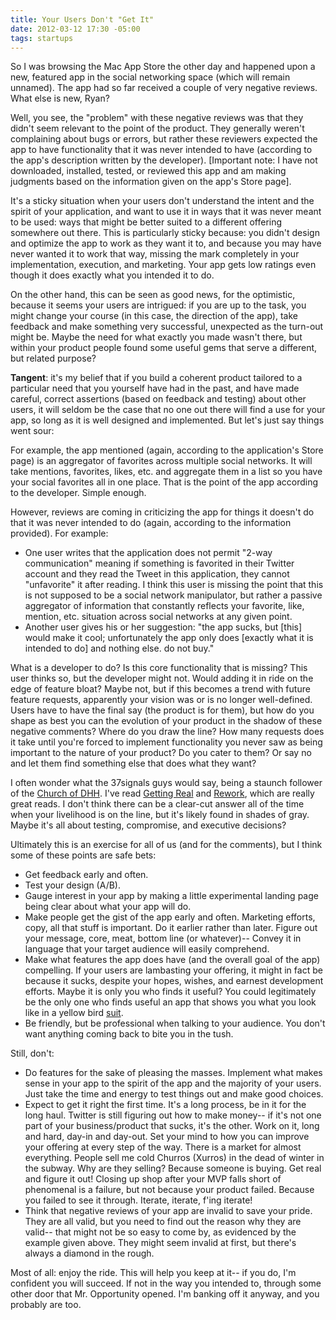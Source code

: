 ```yaml
---
title: Your Users Don't "Get It"
date: 2012-03-12 17:30 -05:00
tags: startups
---
```


So I was browsing the Mac App Store the other day and happened upon a new, featured app in the social networking space (which will remain unnamed). The app had so far received a couple of very negative reviews. What else is new, Ryan?

Well, you see, the "problem" with these negative reviews was that they didn't seem relevant to the point of the product. They generally weren't complaining about bugs or errors, but rather these reviewers expected the app to have functionality that it was never intended to have (according to the app's description written by the developer). \[Important note: I have not downloaded, installed, tested, or reviewed this app and am making judgments based on the information given on the app's Store page\].

<!-- more -->

It's a sticky situation when your users don't understand the intent and the spirit of your application, and want to use it in ways that it was never meant to be used: ways that might be better suited to a different offering somewhere out there. This is particularly sticky because: you didn't design and optimize the app to work as they want it to, and because you may have never wanted it to work that way, missing the mark completely in your implementation, execution, and marketing. Your app gets low ratings even though it does exactly what you intended it to do.

On the other hand, this can be seen as good news, for the optimistic, because it seems your users are intrigued: if you are up to the task, you might change your course (in this case, the direction of the app), take feedback and make something very successful, unexpected as the turn-out might be. Maybe the need for what exactly you made wasn't there, but within your product people found some useful gems that serve a different, but related purpose?

**Tangent**: it's my belief that if you build a coherent product tailored to a particular need that you yourself have had in the past, and have made careful, correct assertions (based on feedback and testing) about other users, it will seldom be the case that no one out there will find a use for your app, so long as it is well designed and implemented. But let's just say things went sour:

For example, the app mentioned (again, according to the application's Store page) is an aggregator of favorites across multiple social networks. It will take mentions, favorites, likes, etc. and aggregate them in a list so you have your social favorites all in one place. That is the point of the app according to the developer. Simple enough.

However, reviews are coming in criticizing the app for things it doesn't do that it was never intended to do (again, according to the information provided). For example:

- One user writes that the application does not permit "2-way communication" meaning if something is favorited in their Twitter account and they read the Tweet in this application, they cannot "unfavorite" it after reading. I think this user is missing the point that this is not supposed to be a social network manipulator, but rather a passive aggregator of information that constantly reflects your favorite, like, mention, etc. situation across social networks at any given point.
- Another user gives his or her suggestion: "the app sucks, but \[this\] would make it cool; unfortunately the app only does \[exactly what it is intended to do\] and nothing else. do not buy."

What is a developer to do? Is this core functionality that is missing? This user thinks so, but the developer might not. Would adding it in ride on the edge of feature bloat? Maybe not, but if this becomes a trend with future feature requests, apparently your vision was or is no longer well-defined. Users have to have the final say (the product is for them), but how do you shape as best you can the evolution of your product in the shadow of these negative comments? Where do you draw the line? How many requests does it take until you're forced to implement functionality you never saw as being important to the nature of your product? Do you cater to them? Or say no and let them find something else that does what they want?

I often wonder what the 37signals guys would say, being a staunch follower of the [Church of DHH](https://37signals.com/). I've read [Getting Real](https://encrypted.google.com/url?sa=t&rct=j&q=37signals%20getting%20real&source=web&cd=1&ved=0CCkQFjAA&url=http%3A%2F%2Fgettingreal.37signals.com%2F&ei=xWNeT8PoG-Xb0QG_m4icDw&usg=AFQjCNElB75Zb3nDDqHRKnFHurRgi-dapg) and [Rework](https://encrypted.google.com/url?sa=t&rct=j&q=37signals%20rework&source=web&cd=1&sqi=2&ved=0CDUQFjAA&url=http%3A%2F%2F37signals.com%2Frework%2F&ei=62NeT6vkF4q00QG1wcS1Dw&usg=AFQjCNHWdweSU0PO3GiVCYa7ICCyAxq_4A), which are really great reads. I don't think there can be a clear-cut answer all of the time when your livelihood is on the line, but it's likely found in shades of gray. Maybe it's all about testing, compromise, and executive decisions?

Ultimately this is an exercise for all of us (and for the comments), but I think some of these points are safe bets:

- Get feedback early and often.
- Test your design (A/B).
- Gauge interest in your app by making a little experimental landing page being clear about what your app will do.
- Make people get the gist of the app early and often. Marketing efforts, copy, all that stuff is important. Do it earlier rather than later. Figure out your message, core, meat, bottom line (or whatever)-- Convey it in language that your target audience will easily comprehend.
- Make what features the app does have (and the overall goal of the app) compelling. If your users are lambasting your offering, it might in fact be because it sucks, despite your hopes, wishes, and earnest development efforts. Maybe it is only you who finds it useful? You could legitimately be the only one who finds useful an app that shows you what you look like in a yellow bird [suit](http://www.youtube.com/watch?feature=player_detailpage&v=lgo7FNg_dzU#t=515s).
- Be friendly, but be professional when talking to your audience. You don't want anything coming back to bite you in the tush.

Still, don't:

- Do features for the sake of pleasing the masses. Implement what makes sense in your app to the spirit of the app and the majority of your users. Just take the time and energy to test things out and make good choices.
- Expect to get it right the first time. It's a long process, be in it for the long haul. Twitter is still figuring out how to make money-- if it's not one part of your business/product that sucks, it's the other. Work on it, long and hard, day-in and day-out. Set your mind to how you can improve your offering at every step of the way. There is a market for almost everything. People sell me cold Churros (Xurros) in the dead of winter in the subway. Why are they selling? Because someone is buying. Get real and figure it out! Closing up shop after your MVP falls short of phenomenal is a failure, but not because your product failed. Because you failed to see it through. Iterate, iterate, f'ing iterate!
- Think that negative reviews of your app are invalid to save your pride. They are all valid, but you need to find out the reason why they are valid-- that might not be so easy to come by, as evidenced by the example given above. They might seem invalid at first, but there's always a diamond in the rough.

Most of all: enjoy the ride. This will help you keep at it-- if you do, I'm confident you will succeed. If not in the way you intended to, through some other door that Mr. Opportunity opened. I'm banking off it anyway, and you probably are too.
